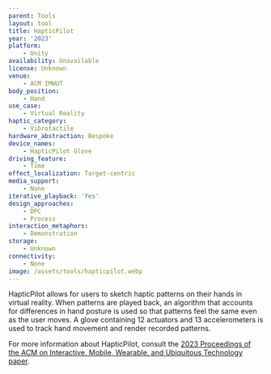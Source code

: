 ```yaml
---
parent: Tools
layout: tool
title: HapticPilot
year: '2023'
platform:
    - Unity
availability: Unavailable
license: Unknown
venue:
    - ACM IMWUT
body_position:
    - Hand
use_case:
    - Virtual Reality
haptic_category:
    - Vibrotactile
hardware_abstraction: Bespoke
device_names:
    - HapticPilot Glove
driving_feature:
    - Time
effect_localization: Target-centric
media_support:
    - None
iterative_playback: 'Yes'
design_approaches:
    - DPC
    - Process
interaction_metaphors:
    - Demonstration
storage:
    - Unknown
connectivity:
    - None
image: /assets/tools/hapticpilot.webp
---
```

HapticPilot allows for users to sketch haptic patterns on their hands in virtual reality. When patterns are played back, an algorithm that accounts for differences in hand posture is used so that patterns feel the same even as the user moves. A glove containing 12 actuators and 13 accelerometers is used to track hand movement and render recorded patterns.

For more information about HapticPilot, consult the [2023 Proceedings of the ACM on Interactive, Mobile, Wearable, and Ubiquitous Technology paper](https://doi.org/10.1145/3631453).

